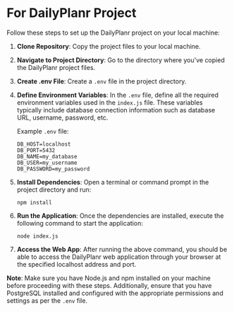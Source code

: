 
# For DailyPlanr Project

Follow these steps to set up the DailyPlanr project on your local machine:

1. **Clone Repository**: Copy the project files to your local machine.

2. **Navigate to Project Directory**: Go to the directory where you've copied the DailyPlanr project files.

3. **Create .env File**: Create a `.env` file in the project directory.

4. **Define Environment Variables**: In the `.env` file, define all the required environment variables used in the `index.js` file. These variables typically include database connection information such as database URL, username, password, etc.

    Example `.env` file:
    ```
    DB_HOST=localhost
    DB_PORT=5432
    DB_NAME=my_database
    DB_USER=my_username
    DB_PASSWORD=my_password
    ```

5. **Install Dependencies**: Open a terminal or command prompt in the project directory and run:
    ```
    npm install
    ```

6. **Run the Application**: Once the dependencies are installed, execute the following command to start the application:
    ```
    node index.js
    ```

7. **Access the Web App**: After running the above command, you should be able to access the DailyPlanr web application through your browser at the specified localhost address and port.

**Note**: Make sure you have Node.js and npm installed on your machine before proceeding with these steps. Additionally, ensure that you have PostgreSQL installed and configured with the appropriate permissions and settings as per the `.env` file.

